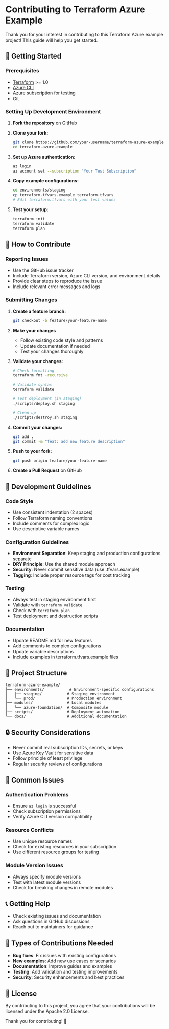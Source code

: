 # Contributing to Terraform Azure Example

Thank you for your interest in contributing to this Terraform Azure example project! This guide will help you get started.

## 🚀 Getting Started

### Prerequisites

- [Terraform](https://www.terraform.io/downloads.html) >= 1.0
- [Azure CLI](https://docs.microsoft.com/en-us/cli/azure/install-azure-cli)
- Azure subscription for testing
- Git

### Setting Up Development Environment

1. **Fork the repository** on GitHub
2. **Clone your fork:**
   ```bash
   git clone https://github.com/your-username/terraform-azure-example
   cd terraform-azure-example
   ```

3. **Set up Azure authentication:**
   ```bash
   az login
   az account set --subscription "Your Test Subscription"
   ```

4. **Copy example configurations:**
   ```bash
   cd environments/staging
   cp terraform.tfvars.example terraform.tfvars
   # Edit terraform.tfvars with your test values
   ```

5. **Test your setup:**
   ```bash
   terraform init
   terraform validate
   terraform plan
   ```

## 📝 How to Contribute

### Reporting Issues

- Use the GitHub issue tracker
- Include Terraform version, Azure CLI version, and environment details
- Provide clear steps to reproduce the issue
- Include relevant error messages and logs

### Submitting Changes

1. **Create a feature branch:**
   ```bash
   git checkout -b feature/your-feature-name
   ```

2. **Make your changes**
   - Follow existing code style and patterns
   - Update documentation if needed
   - Test your changes thoroughly

3. **Validate your changes:**
   ```bash
   # Check formatting
   terraform fmt -recursive

   # Validate syntax
   terraform validate

   # Test deployment (in staging)
   ./scripts/deploy.sh staging
   
   # Clean up
   ./scripts/destroy.sh staging
   ```

4. **Commit your changes:**
   ```bash
   git add .
   git commit -m "feat: add new feature description"
   ```

5. **Push to your fork:**
   ```bash
   git push origin feature/your-feature-name
   ```

6. **Create a Pull Request** on GitHub

## 🔧 Development Guidelines

### Code Style

- Use consistent indentation (2 spaces)
- Follow Terraform naming conventions
- Include comments for complex logic
- Use descriptive variable names

### Configuration Guidelines

- **Environment Separation**: Keep staging and production configurations separate
- **DRY Principle**: Use the shared module approach
- **Security**: Never commit sensitive data (use .tfvars.example)
- **Tagging**: Include proper resource tags for cost tracking

### Testing

- Always test in staging environment first
- Validate with `terraform validate`
- Check with `terraform plan`
- Test deployment and destruction scripts

### Documentation

- Update README.md for new features
- Add comments to complex configurations
- Update variable descriptions
- Include examples in terraform.tfvars.example files

## 📁 Project Structure

```
terraform-azure-example/
├── environments/           # Environment-specific configurations
│   ├── staging/           # Staging environment
│   └── prod/              # Production environment
├── modules/               # Local modules
│   └── azure-foundation/  # Composite module
├── scripts/               # Deployment automation
└── docs/                  # Additional documentation
```

## 🔒 Security Considerations

- Never commit real subscription IDs, secrets, or keys
- Use Azure Key Vault for sensitive data
- Follow principle of least privilege
- Regular security reviews of configurations

## 🐛 Common Issues

### Authentication Problems
- Ensure `az login` is successful
- Check subscription permissions
- Verify Azure CLI version compatibility

### Resource Conflicts
- Use unique resource names
- Check for existing resources in your subscription
- Use different resource groups for testing

### Module Version Issues
- Always specify module versions
- Test with latest module versions
- Check for breaking changes in remote modules

## 📞 Getting Help

- Check existing issues and documentation
- Ask questions in GitHub discussions
- Reach out to maintainers for guidance

## 🎯 Types of Contributions Needed

- **Bug fixes**: Fix issues with existing configurations
- **New examples**: Add new use cases or scenarios
- **Documentation**: Improve guides and examples
- **Testing**: Add validation and testing improvements
- **Security**: Security enhancements and best practices

## 📄 License

By contributing to this project, you agree that your contributions will be licensed under the Apache 2.0 License.

Thank you for contributing! 🙏 